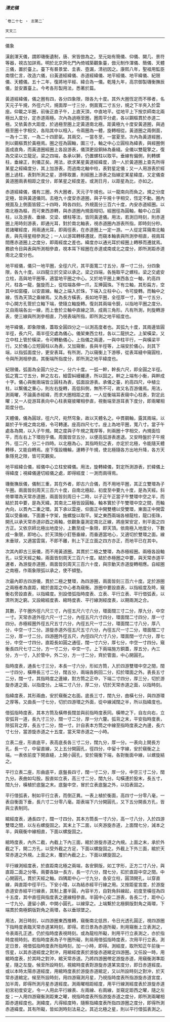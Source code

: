 

##### 清史稿
	`卷二十七 ‧ 志第二`　
`天文二`

* * *

儀象

漢創渾天儀，謂即璣衡遺制，唐、宋皆倣為之。至元始有簡儀、仰儀、闚几、景符等器，視古加詳焉。明於北京齊化門內倚城築觀象臺，倣元制作渾儀、簡儀、天體三儀，置於臺上。臺下有晷景堂、圭表、壺漏，清初因之。康熙八年，聖祖用監臣南懷仁言，改造六儀，曰黃道經緯儀、赤道經緯儀、地平經儀、地平緯儀、紀限儀、天體儀。五十二年，復將地平經、緯合為一儀。乾隆九年，高宗御製璣衡撫辰儀，並安置臺上。今考各形製用法，悉著於篇。

黃道經緯儀，儀之圈有四，各分四象限，限各九十度。其外大圈恆定而不移者，名天元子午規，外徑六尺，規面厚一寸三分，側面寬二寸五分，規之下半夾入於雲座。仰載之半圈，前後正直子午，上直天頂，中直地平。從地平上下按京師南北兩極出入度分，定赤道兩極。次內為過極至圈，圈周平分處，各以鋼樞貫於赤道二極。又依黃赤大距度，於過極至圈上定黃道南北極。距黃極九十度安黃道圈，與過極至圈十字相交，各陷其中以相入，令兩圈為一體，旋轉相從。黃道圈之兩側面，一為十二宮，一為二十四節氣。其兩交，一當冬至，一當夏至。次內為黃道經圈，則以鋼樞貫於黃極焉。圈之徑為圓軸，圍三寸。軸之中心立圓柱為緯表，與經圈側面成直角，而黃道圈經圈上各設游表，儀頂更設銅絲為垂綫。全儀以雙龍擎之，復為交梁以立龍足。梁之四端，各承以獅，仍置螺柱以取平。垂線有偏側，則轉螺柱，垂線正，則儀正矣。用法，欲求某星黃道經緯度，須一人於黃道圈上查先所得某星之經緯度分，其上加游表，而過南北軸中柱，表對星定儀；又一人用游表於經圈上過柱，表對所測之星，游移取置，則經圈上游表之指線定某星緯度。又定儀查黃道圈兩表相距之度分，即某星之經度差。或測日月，以距星為比，亦如之。

赤道經緯儀，儀有三圈，外大圈者，天元子午規也。以一龍南向而負之。規之分度定極，皆與黃道儀同。去極九十度安赤道圈，與子午規十字相交，恆定不動。圈內規面及上側面皆鋟二十四時，時各四刻。外規面分三百六十度，內安赤道經圈。以南北極為樞，而可東西游轉，與赤道圈內規面相切。經圈徑為圓軸，軸中心立圓柱，以及游表、垂線、交梁、螺柱等法，皆同黃道儀。用法，若測日時刻，則赤道圈上用時刻游表，即通光耳，對於南北軸表，視赤道圈內游表所指，即時刻分秒。若諸曜經度，用兩通光耳，即兩徑表，在赤道圈上一定一游。一人從定耳窺南北軸表，與先得星相參測之；一人以游耳轉移遷就，而窺本軸表與所測參相直，視兩耳間應赤道圈上之度分，即兩經度之差也。緯度亦以通光耳於經圈上轉移而遷就焉。務欲令目與表與所測相參直，視本耳下經圈在赤道或南或北之度分，即所測距赤道南北之度分也。

地平經儀，儀只一地平圈，全徑六尺，其平面寬二寸五分，厚一寸二分。分四象限，各九十度。以四龍立於交梁以承之。梁之四端，各施取平之螺柱。梁之交處安立柱，高與地平圈等，適當地平圈之中心。又於地平圈上東西各立一軸，約高四尺，柱各一龍，盤旋而上，從柱端各伸一爪，互捧圓珠。下有立軸，其形扁方，空其中如窗欞，以安直線。軸之上端入於珠，下端入立柱中心，令可旋轉。而軸中之線，恆為天頂之垂線焉。又為長方橫表，長如地平圈，全徑厚一寸，寬一寸五分，中心開方孔管於立軸下端，使隨立軸旋轉。復剡其兩端令銳，以指地平圈之度分。又自兩端各出一線，而上會於立軸中直線之頂，成兩三角形。凡有所測，則旋轉游表，使三線與所測參相直，乃視表端所指，即所測之地平經度也。

地平緯儀，即象限儀，蓋取全圓四分之一以測高度者也。其弧九十度，其兩邊皆圓半徑，長六尺。兩半徑交處為儀心。儀架東西立柱，各以二龍拱之。上架橫梁，又立中柱上管於橫梁，令可轉動儀心，上指儀之兩邊，一與中柱平行，一與橫梁平行。又於儀心立短圓柱以為表，又加窺衡，長與半徑等，上端安於儀心，剡其下端，以指弧面度分，更安表耳。有所測，乃以窺衡上下游移，從表耳縫中窺圓柱，令與所測相參直。其衡端所指度分，即所測之地平緯度也。

紀限儀，弧面為全圓六分之一，分六十度。一弧一幹，幹長六尺，即全圓之半徑。弧之寬二寸五分，幹之左右，細雲糾縵纏連，所以固之。幹之上端有小衡，與幹成十字。儀心與衡兩端皆立圓柱為表，弧面設游表。承儀之臺，約高四尺，中植立柱，以繫儀之重心，則左右旋轉，高低斜側，無所不可，故又名百游儀焉。用法，測兩曜，不論黃赤經緯，而求大圈相距之度，一人從衡端耳表窺中心柱表，對定此曜；又一人從游耳表向中心柱表窺彼曜相參直，視衡端至游耳表下度分，即兩曜相距度分也。

天體儀，儀為圓球，徑六尺，宛然穹象，故以天體名之。中貫鋼軸，露其兩端，以屬於子午規之南北極，令可轉運。座高四尺七寸。座上為地平圈，寬八寸。當子午處各為闕，以入子午規。闕之度與子午規之寬厚等，則兩圈十字相交，內規面恰平，而左右上下環抱乎儀。周圍皆空五分，以便高弧游表進退。又安時盤於子午規外，徑二尺，分二十四時。以北極為心，其指時刻之表，亦定於北極，令能隨天體轉移，又能自轉焉。座下復設機輪，運轉子午規，使北極隨各方出地升降，各方天象隱見之限，皆可究觀矣。

地平經緯合儀，經儀中心立柱安緯儀。用法，旋轉緯儀，對定所測游表，於緯儀上得緯度；視緯儀邊切經儀之處，即得經度：一測而兩得焉。

璣衡撫辰儀，儀制三重，其在外者，即古六合儀，而不用地平圈，其正立雙環為子午圈。兩面皆刻周天三百六十度，自南北極起，初度至中要九十度，是為天經。斜倚單環為天常赤道圈，兩面皆刻周日十二時，以子正午正當子午雙環中空之半，而結於其中要，是為天緯。其南北二極皆設圓軸，軸本實於子午雙環中空之間，而軸內向，以貫內二重之環。其下承以雲座，仰面正中開雙槽以受雙環，東面正中開雲窩以受垂線。下面置十字架，施螺旋以取平。架之東西兩端各植龍柱，龍口銜珠，開孔以承天常赤道卯酉之兩軸，依觀象臺測定南北正線，將座架安定，則平面之四方正。又依京師北極出地度分，上數至成一象限，即天頂。依南極入地度分，下數成一象限，即地心。於天頂施小釘懸垂線，而垂適當地心，又適切於雙環之面。線末垂球，又適當雲窩，不即不離，則上下正立面之四方亦正，而地平已在其中。

次其內即古三辰儀，而不用黃道圈。其貫於二極之雙環，為赤極經圈。兩極各設軸孔，以受天經之軸，兩面皆刻周天三百六十度。結於赤極圈之中要，與天常赤道平運者，為游旋赤道圈，兩面皆刻周天三百六十度，與宗動天赤道旋轉相應。自經圈之南極，作兩象限弧以承之，使不傾墊。

次最內即古四游儀，貫於二極之雙環，為四游圈，兩面皆刻三百六十度。定於游圈之兩極者為直距，綰於直距之中心者為窺衡。游圈中要設直表，以指經度及時，窺衡右旁設直表，以指緯度。別設借弧指時度表、立表、平行立表、平行借弧表，以濟所測之窮。又設綰經度表、綰時度表、平行線測經度表，以期兩測之合。

其數，子午圈外徑六尺三寸，內徑五尺六寸六分，環面闊三寸二分，厚九分，中空一寸。天常赤道外徑六尺一寸二分，內徑五尺六寸四分，環面闊二寸四分，厚一寸四分。赤極經圈外徑五尺五寸六分，內徑五尺一寸二分，環面闊二寸八分，厚八分，中空一寸二分。游旋赤道外徑五尺五寸六分，內徑五尺一寸二分，環面闊二寸二分，厚一寸二分。四游圈外徑五尺，內徑四尺六寸八分，環面闊一寸六分，厚七分，中空一寸四分。直距長如圓之通徑，闊一寸六分，厚七分，中空一寸四分。窺衡長四尺七寸二分，方一寸二分，中空一寸。上下兩端施方銅蓋，厚五分，內三分，方一寸，入於管中，外二分，方一寸二分，齊於管面，中心開圓孔。

指時度表，通長七寸三分，本長一寸六分，形如方筒，入於四游雙環中空之間，闊一寸四分，橫帶長三寸二分，闊五分，兩端各鉤回二分，扣於環面之外。表長五寸二分，闊一寸。其指時度之邊線，對方筒之正中，下端二寸四分，厚三分，切於游旋赤道之面，以指度分。上端二寸八分，厚二分，切於天常赤道之面，以指時刻。

指緯度表，其形兩曲，安於窺衡之右面。底長三寸，闊九分，曲橫七分，與四游環之厚等。又曲長一寸七分，切於四游環之外面，從中線減闊之半，所以指緯度也。

借弧指時度表，其本方筒及橫帶長闊並與前指時度表同。橫帶之下，自左向右，立安弧背一道，長九寸三分，闊一寸二分，厚一分六釐。弧背之末，平安指時度表，除弧背之厚，長五寸二分，闊一寸。計自表本方筒之中線至指時度表之內邊，長六寸七分，當游旋赤道之十五度，當天常赤道之一小時。

立表二座，形直底平，表高底長各三寸二分，闊九分，厚一分。一表向上開長方孔，長一寸，中留直線，又上五分開圓孔，徑四分，中留十字線，安於窺衡之上端。一表依前度下開直縫，上開小圓孔，安於窺衡下端，各對衡面中線，以螺旋結之。

平行立表二座，形曲底平，底盤長四寸，闊一寸二分，厚一分，中空三寸二分，闊九分。表曲如勾股。股直如立表，高三寸二分，闊九分。勾橫連於股末，長五寸，闊九分，橫植於底盤之末。底盤中空，冒於立表底盤之外，以掐表固之。

平行借弧表，制如平行立表，而倒正異。一表上植於衡面，高四寸一分零八毫，一表自衡面下垂，長六寸二分零八毫。距表端下六分開圓孔，又下五分開長方孔，皆與立表制同。

綰經度表，通長四寸，闊一寸四分。其本方筒長一寸六分，高一寸八分，入於四游雙環之間，以左右螺旋固之。其末上下二面，以夾游旋赤道，上面闊七分，減本之半，與窺衡中線相直，下面以螺旋固之。

綰時度表，內外二截，內截上下內三面，綰於游旋赤道之內規。上面之末，承於外截之下，開二方孔，以受外截之方足，下面以螺旋固之。外截上下外三面，綰於天常赤道之外規。上面之末，覆於內截之上，下面以螺旋固之。

平行線測經度表，於直距南北極之兩端，各安銅版，如工字形，正方二寸八分，與直距二面之分等。兩要各缺一長方，長一寸六分，闊七分，扣於直距中空之間。中心開圓孔，貫於天經之軸。四隅距中心一寸九分，各安立柱，圓頂開孔，以穿直線，與直距中徑平行。下安小環，以為結赤經平行線之用。又按距星宮度，於游旋赤道安赤經平行線表，其制上畫半圓，內容半方，自對角斜線起，初度至橫徑為四十五度，其中直徑與指度表之邊線相參直。半圓中心安二游表，各長二寸，距中心一寸九分。邊留小臍，中開小圓孔，以線穿之。上端繫於北極銅版對角之兩環，下端貫於南極銅版對角之兩環，各以垂球墜之。

用法，測日時刻，以四游圈東西推轉，窺衡南北低昂，令日光透孔圓正，視四游圈下指時度表臨天常赤道某時刻，即得。若日景為赤道所礙，則用窺衡上立表測之，令表兩孔正透，仍於指時度表視時刻。或為龍柱所礙，則用平行立表測之，亦於指時度視時刻。若指時度表為子午圈所礙，則易用借弧指時度表，次用平行立表。測定日景，視借弧指時度表所指時刻，加一小時，即得。測經度，取所知正午前後一恆星，以其赤道經度之對沖，用綰經度表於游旋赤道綰定四游圈。又任設一時，用綰時度表，於其時之對沖，綰天常赤道。乃將四游圈帶定游旋赤道，用窺衡測準距星，隨之左旋。候至所設時刻，視綰時度表對游旋赤道某宮度分，即日赤道經度。或以本時太陽赤道經度，用綰時度表於游旋赤道綰定，又以所設時刻之對沖，於天常赤道綰定。候至所設時刻，用四游窺測月星，乃視指時度表所指游旋赤道宮度，加半周，即得所測月星赤道經度。測兩曜相距經度，用平行線測經度表於游旋赤道初宮初度安定，令一人用此平行線表、左兩線、右兩線，並窺定距西之曜，隨之左旋；一人用四游窺衡測距東之曜，視指時度表所指游旋赤道之度分，即所測兩曜相距赤道經度也。測緯度，凡得經度時，隨察指緯度表所指四游圈之度分，即得所測赤道緯度。其有所礙，皆如測時刻法易之。其近北極之星，則以平行借弧表測之。

* * *


